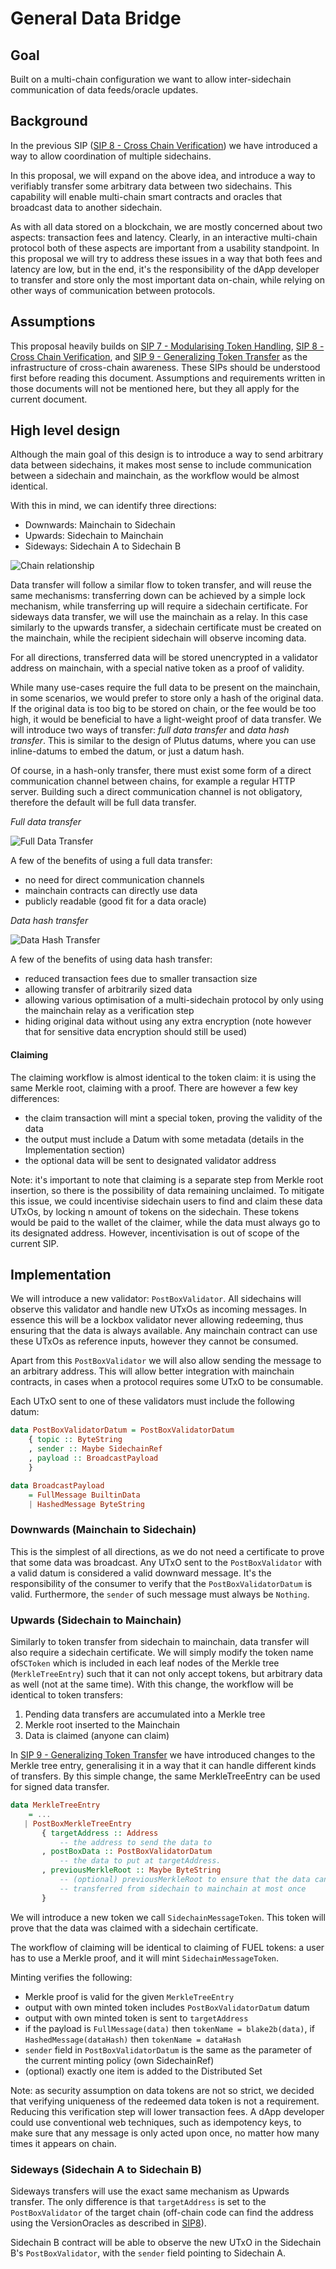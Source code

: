 # General Data Bridge

## Goal

Built on a multi-chain configuration we want to allow inter-sidechain
communication of data feeds/oracle updates.

## Background

In the previous SIP ([SIP 8 - Cross Chain Verification][crosschainver]) we have
introduced a way to allow coordination of multiple sidechains.

In this proposal, we will expand on the above idea, and introduce a way to
verifiably transfer some arbitrary data between two sidechains. This capability
will enable multi-chain smart contracts and oracles that broadcast data to
another sidechain.

As with all data stored on a blockchain, we are mostly concerned about two
aspects: transaction fees and latency. Clearly, in an interactive multi-chain
protocol both of these aspects are important from a usability standpoint. In this
proposal we will try to address these issues in a way that both fees and latency
are low, but in the end, it's the responsibility of the dApp developer to
transfer and store only the most important data on-chain, while relying on
other ways of communication between protocols.

## Assumptions

This proposal heavily builds on [SIP 7 - Modularising Token Handling][modulartokens],
[SIP 8 - Cross Chain Verification][crosschainver], and
[SIP 9 - Generalizing Token Transfer][generalizedtransfer] as the infrastructure
of cross-chain awareness. These SIPs should be understood first before reading
this document. Assumptions and requirements written in those documents will not
be mentioned here, but they all apply for the current document.

##  High level design

Although the main goal of this design is to introduce a way to send arbitrary
data between sidechains, it makes most sense to include communication between
a sidechain and mainchain, as the workflow would be almost identical.

With this in mind, we can identify three directions:

- Downwards: Mainchain to Sidechain
- Upwards: Sidechain to Mainchain
- Sideways: Sidechain A to Sidechain B

![Chain relationship](./10-GeneralDataBridge/Relationship.svg)

Data transfer will follow a similar flow to token transfer, and will reuse the
same mechanisms: transferring down can be achieved by a simple lock mechanism,
while transferring up will require a sidechain certificate. For sideways data
transfer, we will use the mainchain as a relay. In this case similarly to the
upwards transfer, a sidechain certificate must be created on the mainchain,
while the recipient sidechain will observe incoming data.

For all directions, transferred data will be stored unencrypted in a validator
address on mainchain, with a special native token as a proof of validity.

While many use-cases require the full data to be present on the mainchain,
in some scenarios, we would prefer to store only a hash of the original
data. If the original data is too big to be stored on chain, or
the fee would be too high, it would be beneficial to have a light-weight proof
of data transfer. We will introduce two ways of transfer: _full data transfer_
and _data hash transfer_. This is similar to the design of Plutus datums, where
you can use inline-datums to embed the datum, or just a datum hash.

Of course, in a hash-only transfer, there must exist some form of a direct
communication channel between chains, for example a regular HTTP server. Building
such a direct communication channel is not obligatory, therefore the default
will be full data transfer.

_Full data transfer_

![Full Data Transfer](./10-GeneralDataBridge/FullData.svg)

A few of the benefits of using a full data transfer:
- no need for direct communication channels
- mainchain contracts can directly use data
- publicly readable (good fit for a data oracle)

_Data hash transfer_

![Data Hash Transfer](./10-GeneralDataBridge/HashOnly.svg)

A few of the benefits of using data hash transfer:
- reduced transaction fees due to smaller transaction size
- allowing transfer of arbitrarily sized data
- allowing various optimisation of a multi-sidechain protocol by only using the
  mainchain relay as a verification step
- hiding original data without using any extra encryption (note however that
  for sensitive data encryption should still be used)

#### Claiming

The claiming workflow is almost identical to the token claim: it is using the
same Merkle root, claiming with a proof. There are however a few key differences:
- the claim transaction will mint a special token, proving the validity of the data
- the output must include a Datum with some metadata (details in the Implementation
  section)
- the optional data will be sent to designated validator address

Note: it's important to note that claiming is a separate step from Merkle root
insertion, so there is the possibility of data remaining unclaimed. To mitigate
this issue, we could incentivise sidechain users to find and claim these data
UTxOs, by locking n amount of tokens on the sidechain. These tokens would be
paid to the wallet of the claimer, while the data must always go to its
designated address. However, incentivisation is out of scope of the current SIP.

## Implementation

We will introduce a new validator: `PostBoxValidator`. All sidechains will
observe this validator and handle new UTxOs as incoming messages. In essence
this will be a lockbox validator never allowing redeeming, thus ensuring that
the data is always available. Any mainchain contract can use these UTxOs as
reference inputs, however they cannot be consumed.

Apart from this `PostBoxValidator` we will also allow sending the message to
an arbitrary address. This will allow better integration with mainchain
contracts, in cases when a protocol requires some UTxO to be consumable.

Each UTxO sent to one of these validators must include the following datum:

```haskell
data PostBoxValidatorDatum = PostBoxValidatorDatum
    { topic :: ByteString
    , sender :: Maybe SidechainRef
    , payload :: BroadcastPayload
    }

data BroadcastPayload
    = FullMessage BuiltinData
    | HashedMessage ByteString
```

### Downwards (Mainchain to Sidechain)

This is the simplest of all directions, as we do not need a certificate to prove
that some data was broadcast. Any UTxO sent to the `PostBoxValidator` with a
valid datum is considered a valid downward message. It's the responsibility of
the consumer to verify that the `PostBoxValidatorDatum` is valid. Furthermore,
the `sender` of such message must always be `Nothing`.

### Upwards (Sidechain to Mainchain)

Similarly to token transfer from sidechain to mainchain, data transfer will also
require a sidechain certificate. We will simply modify the token name of`SCToken`
which is included in each leaf nodes of the Merkle tree (`MerkleTreeEntry`) such
that it can not only accept tokens, but arbitrary data as well
(not at the same time). With this change, the workflow will be identical to
token transfers:

1. Pending data transfers are accumulated into a Merkle tree
2. Merkle root inserted to the Mainchain
3. Data is claimed (anyone can claim)

In [SIP 9 - Generalizing Token Transfer][generalizedtransfer] we have introduced
changes to the Merkle tree entry, generalising it in a way that it can handle
different kinds of transfers. By this simple change, the same MerkleTreeEntry
can be used for signed data transfer.

```haskell
data MerkleTreeEntry
    = ...
   | PostBoxMerkleTreeEntry
       { targetAddress :: Address
           -- the address to send the data to
       , postBoxData :: PostBoxValidatorDatum
           -- the data to put at targetAddress.
       , previousMerkleRoot :: Maybe ByteString
           -- (optional) previousMerkleRoot to ensure that the data can be
           -- transferred from sidechain to mainchain at most once
       }
```

We will introduce a new token we call `SidechainMessageToken`. This token will
prove that the data was claimed with a sidechain certificate.

The workflow of claiming will be identical to claiming of FUEL tokens: a user
has to use a Merkle proof, and it will mint `SidechainMessageToken`.

Minting verifies the following:
- Merkle proof is valid for the given `MerkleTreeEntry`
- output with own minted token includes `PostBoxValidatorDatum` datum
- output with own minted token is sent to `targetAddress`
- if the payload is `FullMessage(data)` then `tokenName = blake2b(data)`,
  if `HashedMessage(dataHash)` then `tokenName = dataHash`
- `sender` field in `PostBoxValidatorDatum` is the same as the parameter of the
  current minting policy (own SidechainRef)
- (optional) exactly one item is added to the Distributed Set

Note: as security assumption on data tokens are not so strict, we decided
that verifying uniqueness of the redeemed data token is not a requirement.
Reducing this verification step will lower transaction fees. A dApp developer
could use conventional web techniques, such as idempotency keys, to make sure
that any message is only acted upon once, no matter how many times it appears
on chain.

### Sideways (Sidechain A to Sidechain B)

Sideways transfers will use the exact same mechanism as Upwards transfer.
The only difference is that `targetAddress` is set to the `PostBoxValidator`
of the target chain (off-chain code can find the address using the
VersionOracles as described in [SIP8][crosschainver]).

Sidechain B contract will be able to observe the new UTxO in the
Sidechain B's `PostBoxValidator`, with the `sender` field pointing to
Sidechain A.

[modulartokens]: ./07-ModularisingTokenHandling.md
[crosschainver]: ./08-CrossChainVerification.md
[generalizedtransfer]: ./10-Generalizing-Token-Transfer.md
